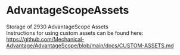 # AdvantageScopeAssets
Storage of 2930 AdvantageScope Assets  
Instructions for using custom assets can be found here: https://github.com/Mechanical-Advantage/AdvantageScope/blob/main/docs/CUSTOM-ASSETS.md
